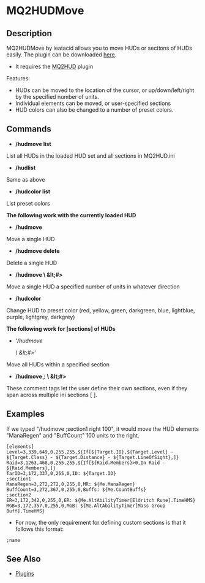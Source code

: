 # MQ2HUDMove

## Description

MQ2HUDMove by ieatacid allows you to move HUDs or sections of HUDs easily. The plugin can be downloaded [here](https://macroquest2.com/phpBB3/viewtopic.php?t=9087).

* It requires the [MQ2HUD](../core-plugins/mq2hud.md) plugin

Features:

* HUDs can be moved to the location of the cursor, or up/down/left/right by the specified number of units.
* Individual elements can be moved, or user-specified sections
* HUD colors can also be changed to a number of preset colors.

## Commands

* **/hudmove list**

List all HUDs in the loaded HUD set and all sections in MQ2HUD.ini

* **/hudlist**

Same as above

* **/hudcolor list**

List preset colors

**The following work with the currently loaded HUD**

* **/hudmove** 

Move a single HUD

* **/hudmove  delete**

Delete a single HUD

* **/hudmove  \ \&lt;\#&gt;**

Move a single HUD a specified number of units in whatever direction

* **/hudcolor**  

Change HUD to preset color \(red, yellow, green, darkgreen, blue, lightblue, purple, lightgrey, darkgrey\)

**The following work for \[sections\] of HUDs**

* _'/hudmove_

  _\ \&lt;\#&gt;_'

Move all HUDs within a specified section

* **/hudmove** _**;**_ **\ \&lt;\#&gt;**

These comment tags let the user define their own sections, even if they span across multiple ini sections \[ \].

## Examples

If we typed "/hudmove ;section1 right 100", it would move the HUD elements "ManaRegen" and "BuffCount" 100 units to the right.

`[elements]`  
`Level=3,339,649,0,255,255,${If[${Target.ID},${Target.Level} - ${Target.Class} - ${Target.Distance} - ${Target.LineOfSight},]}`  
`Raid=3,1263,468,0,255,255,${If[${Raid.Members}>0,In Raid - ${Raid.Members},]}`  
`TarID=3,172,337,0,255,0,ID: ${Target.ID}`  
`;section1`  
`ManaRegen=3,272,272,0,255,0,MR: ${Me.ManaRegen}`  
`BuffCount=3,272,367,0,255,0,Buffs: ${Me.CountBuffs}`  
`;section2`  
`ER=3,172,342,0,255,0,ER: ${Me.AltAbilityTimer[Eldritch Rune].TimeHMS}`  
`MGB=3,172,357,0,255,0,MGB: ${Me.AltAbilityTimer[Mass Group Buff].TimeHMS}`

* For now, the only requirement for defining custom sections is that it follows this format:

`;name`

## See Also

* [Plugins](../../documentation/macroquest2-plugins.md)

